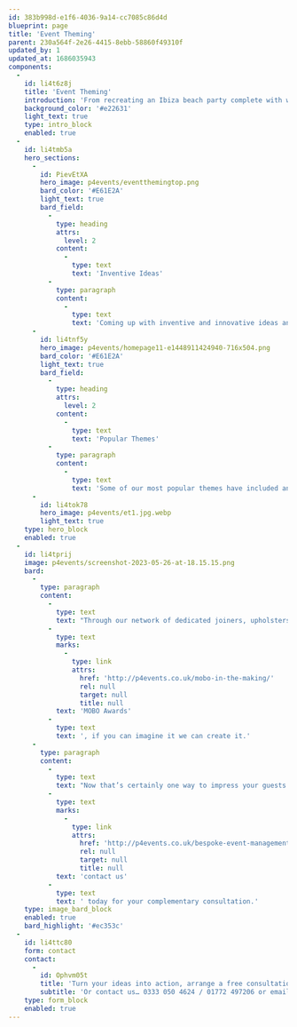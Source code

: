 ```yaml
---
id: 383b998d-e1f6-4036-9a14-cc7085c86d4d
blueprint: page
title: 'Event Theming'
parent: 230a564f-2e26-4415-8ebb-58860f49310f
updated_by: 1
updated_at: 1686035943
components:
  -
    id: li4t6z8j
    title: 'Event Theming'
    introduction: 'From recreating an Ibiza beach party complete with white loungers, live sax and a Tiki bar, to looking back through the decades and reliving that childhood nostalgia with a retro gaming theme complete with old school arcade games like Defender and Space invaders paired with our cool giant Rubix cubes tables, Tetris chairs and PacMan seating. Whatever takes your fancy, your wish is our command.'
    background_color: '#e22631'
    light_text: true
    type: intro_block
    enabled: true
  -
    id: li4tmb5a
    hero_sections:
      -
        id: PievEtXA
        hero_image: p4events/eventthemingtop.png
        bard_color: '#E61E2A'
        light_text: true
        bard_field:
          -
            type: heading
            attrs:
              level: 2
            content:
              -
                type: text
                text: 'Inventive Ideas'
          -
            type: paragraph
            content:
              -
                type: text
                text: 'Coming up with inventive and innovative ideas and event themes is a regular part of our work here at Passion4Events. We can work your event around almost any theme or promotional campaign! And don’t worry, we want your event to be as unique as you are, so we will tailor it to suit your specific needs and tastes.'
      -
        id: li4tnf5y
        hero_image: p4events/homepage11-e1448911424940-716x504.png
        bard_color: '#E61E2A'
        light_text: true
        bard_field:
          -
            type: heading
            attrs:
              level: 2
            content:
              -
                type: text
                text: 'Popular Themes'
          -
            type: paragraph
            content:
              -
                type: text
                text: 'Some of our most popular themes have included an around the world theme for Travel Councillors Worldwide, a medieval theme for Barclays 325 Year Anniversary Celebration, a retro 80’s theme for Sony Entertainments launch of the Pixels movie and an ‘end of pier’ style nostalgic set up for Experian.'
      -
        id: li4tok78
        hero_image: p4events/et1.jpg.webp
        light_text: true
    type: hero_block
    enabled: true
  -
    id: li4tprij
    image: p4events/screenshot-2023-05-26-at-18.15.15.png
    bard:
      -
        type: paragraph
        content:
          -
            type: text
            text: "Through our network of dedicated joiners, upholsters and printers we can hand create props to match any theme, along with full customisation.\_From the custom grabber cranes and boxing machines we created for a SnapChat agency roadshow, a custom dance machine for the launch of Heinekens Desperados DOS and a projection mapped 16ft logo for the "
          -
            type: text
            marks:
              -
                type: link
                attrs:
                  href: 'http://p4events.co.uk/mobo-in-the-making/'
                  rel: null
                  target: null
                  title: null
            text: 'MOBO Awards'
          -
            type: text
            text: ', if you can imagine it we can create it.'
      -
        type: paragraph
        content:
          -
            type: text
            text: "Now that’s certainly one way to impress your guests!\_The possibilities are truly endless, so "
          -
            type: text
            marks:
              -
                type: link
                attrs:
                  href: 'http://p4events.co.uk/bespoke-event-management/event-enquiry/'
                  rel: null
                  target: null
                  title: null
            text: 'contact us'
          -
            type: text
            text: ' today for your complementary consultation.'
    type: image_bard_block
    enabled: true
    bard_highlight: '#ec353c'
  -
    id: li4ttc80
    form: contact
    contact:
      -
        id: Ophvm05t
        title: 'Turn your ideas into action, arrange a free consultation'
        subtitle: 'Or contact us… 0333 050 4624 / 01772 497206 or email us: info@p4events.co.uk'
    type: form_block
    enabled: true
---
```

